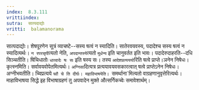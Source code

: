 ```yaml
---
index:  8.3.111
vrittiindex: 
sutra:  सात्पदाद्योः
vritti:  balamanorama 
---
```


सात्पदाद्योः। शेषपूरणेन सूत्रं व्याचष्टे--सस्य षत्वं न स्यादिति। सातेरवयवस्य, पदादेश्च सस्य षत्वं न स्यादित्यर्थः। `न रपरसृपी`त्यतो नेति, `अपदान्तस्ये`त्यतो `मूर्धन्य` इति चानुवर्तत इति भावः। पदादेरुदाहरति--दधि सिञ्चतीति। षिचिधातोः `धात्वादेः षः सः` इति षस्य सः। तस्य `आदेशप्रत्यययो`रिति षत्वे प्राप्ते।ञनेन निषेधः। कृत्स्नमिति। सर्वावयवोपेतमित्यर्थः। `अग्निसा`दित्यत्र प्रत्ययावयवसकारत्वात् षत्वे प्राप्तेऽनेन निषेधः। अग्नीभवतीति। च्विप्रत्यये `च्वौ चे ति दीर्घः। महाविभाषयेति। `समर्थाना`मित्यतो वाग्रहणानुवृत्तेरित्यर्थः। माहाविभाषया सिद्धे इह विभाषाग्रहणं तु अपवादेन मुक्ते औत्सर्गिकच्वेः समावेशार्थम्। 

